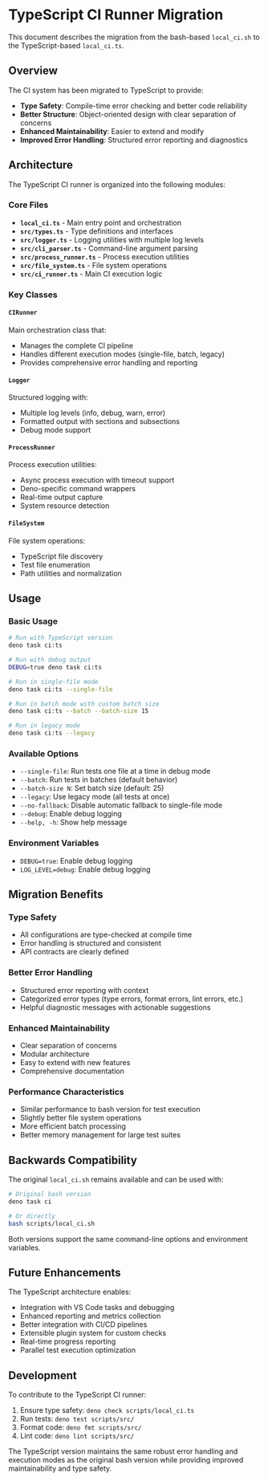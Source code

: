 # TypeScript CI Runner Migration

This document describes the migration from the bash-based `local_ci.sh` to the TypeScript-based `local_ci.ts`.

## Overview

The CI system has been migrated to TypeScript to provide:
- **Type Safety**: Compile-time error checking and better code reliability
- **Better Structure**: Object-oriented design with clear separation of concerns
- **Enhanced Maintainability**: Easier to extend and modify
- **Improved Error Handling**: Structured error reporting and diagnostics

## Architecture

The TypeScript CI runner is organized into the following modules:

### Core Files

- **`local_ci.ts`** - Main entry point and orchestration
- **`src/types.ts`** - Type definitions and interfaces
- **`src/logger.ts`** - Logging utilities with multiple log levels
- **`src/cli_parser.ts`** - Command-line argument parsing
- **`src/process_runner.ts`** - Process execution utilities
- **`src/file_system.ts`** - File system operations
- **`src/ci_runner.ts`** - Main CI execution logic

### Key Classes

#### `CIRunner`
Main orchestration class that:
- Manages the complete CI pipeline
- Handles different execution modes (single-file, batch, legacy)
- Provides comprehensive error handling and reporting

#### `Logger`
Structured logging with:
- Multiple log levels (info, debug, warn, error)
- Formatted output with sections and subsections
- Debug mode support

#### `ProcessRunner`
Process execution utilities:
- Async process execution with timeout support
- Deno-specific command wrappers
- Real-time output capture
- System resource detection

#### `FileSystem`
File system operations:
- TypeScript file discovery
- Test file enumeration
- Path utilities and normalization

## Usage

### Basic Usage

```bash
# Run with TypeScript version
deno task ci:ts

# Run with debug output
DEBUG=true deno task ci:ts

# Run in single-file mode
deno task ci:ts --single-file

# Run in batch mode with custom batch size
deno task ci:ts --batch --batch-size 15

# Run in legacy mode
deno task ci:ts --legacy
```

### Available Options

- `--single-file`: Run tests one file at a time in debug mode
- `--batch`: Run tests in batches (default behavior)
- `--batch-size N`: Set batch size (default: 25)
- `--legacy`: Use legacy mode (all tests at once)
- `--no-fallback`: Disable automatic fallback to single-file mode
- `--debug`: Enable debug logging
- `--help, -h`: Show help message

### Environment Variables

- `DEBUG=true`: Enable debug logging
- `LOG_LEVEL=debug`: Enable debug logging

## Migration Benefits

### Type Safety
- All configurations are type-checked at compile time
- Error handling is structured and consistent
- API contracts are clearly defined

### Better Error Handling
- Structured error reporting with context
- Categorized error types (type errors, format errors, lint errors, etc.)
- Helpful diagnostic messages with actionable suggestions

### Enhanced Maintainability
- Clear separation of concerns
- Modular architecture
- Easy to extend with new features
- Comprehensive documentation

### Performance Characteristics
- Similar performance to bash version for test execution
- Slightly better file system operations
- More efficient batch processing
- Better memory management for large test suites

## Backwards Compatibility

The original `local_ci.sh` remains available and can be used with:

```bash
# Original bash version
deno task ci

# Or directly
bash scripts/local_ci.sh
```

Both versions support the same command-line options and environment variables.

## Future Enhancements

The TypeScript architecture enables:
- Integration with VS Code tasks and debugging
- Enhanced reporting and metrics collection
- Better integration with CI/CD pipelines
- Extensible plugin system for custom checks
- Real-time progress reporting
- Parallel test execution optimization

## Development

To contribute to the TypeScript CI runner:

1. Ensure type safety: `deno check scripts/local_ci.ts`
2. Run tests: `deno test scripts/src/`
3. Format code: `deno fmt scripts/src/`
4. Lint code: `deno lint scripts/src/`

The TypeScript version maintains the same robust error handling and execution modes as the original bash version while providing improved maintainability and type safety.
